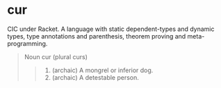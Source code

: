 cur
===

CIC under Racket. A language with static dependent-types and dynamic
types, type annotations and parenthesis, theorem proving and
meta-programming.

> Noun
> cur (plural curs)
> >  1. (archaic) A mongrel or inferior dog.
> >  2. (archaic) A detestable person.
